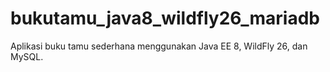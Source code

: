 # bukutamu_java8_wildfly26_mariadb
Aplikasi buku tamu sederhana menggunakan Java EE 8, WildFly 26, dan MySQL.

